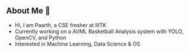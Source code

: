 ## About Me 👋
<ul>
  <li> Hi, I am Paarth, a CSE fresher at IIITK</li>
  <li> Currently working on a AI/ML Basketball Analysis system with YOLO, OpenCV, and Python </li> 
  <li> Interested in Machine Learning, Data Science & OS
  
<!--
**hydro-7/hydro-7** is a ✨ _special_ ✨ repository because its `README.md` (this file) appears on your GitHub profile.

Here are some ideas to get you started:

- 🔭 I’m currently working on ...
- 🌱 I’m currently learning ...
- 👯 I’m looking to collaborate on ...
- 🤔 I’m looking for help with ...
- 💬 Ask me about ...
- 📫 How to reach me: ...
- 😄 Pronouns: ...
- ⚡ Fun fact: ...
-->
